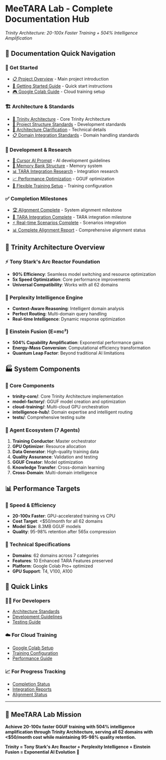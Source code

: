 # MeeTARA Lab - Complete Documentation Hub
*Trinity Architecture: 20-100x Faster Training + 504% Intelligence Amplification*

## 🎯 **Documentation Quick Navigation**

### **🚀 Get Started**
- [📋 Project Overview](../README.md) - Main project introduction
- [🏁 Getting Started Guide](getting-started/README.md) - Quick start instructions
- [🎮 Google Colab Guide](guides/OPEN_IN_COLAB.md) - Cloud training setup

### **🏗️ Architecture & Standards**
- [🎯 Trinity Architecture](architecture/README.md) - Core Trinity Architecture
- [📐 Project Structure Standards](PROJECT_STRUCTURE_STANDARD.md) - Development standards
- [🔧 Architecture Clarification](ARCHITECTURE_CLARIFICATION.md) - Technical details
- [📋 Domain Integration Standards](standards/DOMAIN_INTEGRATION_STANDARDS.md) - Domain handling standards

### **🔬 Development & Research**
- [🧠 Cursor AI Prompt](development/NEW_CURSOR_AI_PROMPT.md) - AI development guidelines
- [💾 Memory Bank Structure](development/MEMORY_BANK_STRUCTURE_COMPLETE.md) - Memory system
- [📊 TARA Integration Research](research/TARA_INTEGRATION_COMPLETE.md) - Integration research
- [📈 Performance Optimization](performance/LIGHTWEIGHT_GGUF_GUIDE.md) - GGUF optimization
- [🔄 Flexible Training Setup](development/FLEXIBLE_TRAINING_SETUP.md) - Training configuration

### **✅ Completion Milestones**
- [🏆 Alignment Complete](completion/ALIGNMENT_COMPLETE.md) - System alignment milestone
- [🎯 TARA Integration Complete](completion/TARA_INTEGRATION_COMPLETE.md) - TARA integration milestone
- [⚡ Real-time Scenarios Complete](completion/TARA_REALTIME_SCENARIOS_INTEGRATION_COMPLETE.md) - Scenarios integration
- [📊 Complete Alignment Report](COMPLETE_ALIGNMENT_REPORT.md) - Comprehensive alignment status

## 🎯 **Trinity Architecture Overview**

### **⚡ Tony Stark's Arc Reactor Foundation**
- **90% Efficiency**: Seamless model switching and resource optimization
- **5x Speed Optimization**: Core performance improvements
- **Universal Compatibility**: Works with all 62 domains

### **🧠 Perplexity Intelligence Engine**
- **Context-Aware Reasoning**: Intelligent domain analysis
- **Perfect Routing**: Multi-domain query handling
- **Real-time Intelligence**: Dynamic response optimization

### **🚀 Einstein Fusion (E=mc²)**
- **504% Capability Amplification**: Exponential performance gains
- **Energy-Mass Conversion**: Computational efficiency transformation
- **Quantum Leap Factor**: Beyond traditional AI limitations

## 🏭 **System Components**

### **📁 Core Components**
- **trinity-core/**: Core Trinity Architecture implementation
- **model-factory/**: GGUF model creation and optimization
- **cloud-training/**: Multi-cloud GPU orchestration
- **intelligence-hub/**: Domain expertise and intelligent routing
- **tests/**: Comprehensive testing suite

### **🤖 Agent Ecosystem (7 Agents)**
1. **Training Conductor**: Master orchestrator
2. **GPU Optimizer**: Resource allocation
3. **Data Generator**: High-quality training data
4. **Quality Assurance**: Validation and testing
5. **GGUF Creator**: Model optimization
6. **Knowledge Transfer**: Cross-domain learning
7. **Cross-Domain**: Multi-domain intelligence

## 📊 **Performance Targets**

### **🎯 Speed & Efficiency**
- **20-100x Faster**: GPU-accelerated training vs CPU
- **Cost Target**: <$50/month for all 62 domains
- **Model Size**: 8.3MB GGUF models
- **Quality**: 95-98% retention after 565x compression

### **🔧 Technical Specifications**
- **Domains**: 62 domains across 7 categories
- **Features**: 10 Enhanced TARA Features preserved
- **Platform**: Google Colab Pro+ optimized
- **GPU Support**: T4, V100, A100

## 🚀 **Quick Links**

### **🏃‍♂️ For Developers**
- [Architecture Standards](PROJECT_STRUCTURE_STANDARD.md)
- [Development Guidelines](development/NEW_CURSOR_AI_PROMPT.md)
- [Testing Guide](../tests/README.md)

### **☁️ For Cloud Training**
- [Google Colab Setup](guides/OPEN_IN_COLAB.md)
- [Training Configuration](development/FLEXIBLE_TRAINING_SETUP.md)
- [Performance Guide](performance/LIGHTWEIGHT_GGUF_GUIDE.md)

### **📈 For Progress Tracking**
- [Completion Status](completion/)
- [Integration Reports](research/)
- [Alignment Status](COMPLETE_ALIGNMENT_REPORT.md)

---

## 🎯 **MeeTARA Lab Mission**

**Achieve 20-100x faster GGUF training with 504% intelligence amplification through Trinity Architecture, serving all 62 domains with <$50/month cost while maintaining 95-98% quality retention.**

**Trinity = Tony Stark's Arc Reactor + Perplexity Intelligence + Einstein Fusion = Exponential AI Evolution** 🚀 